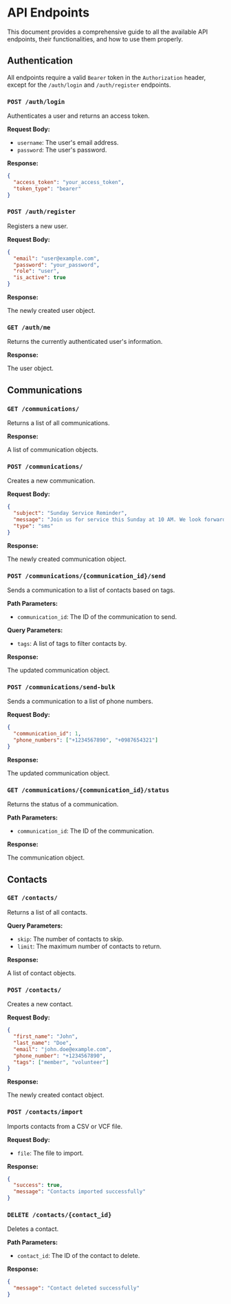 # API Endpoints

This document provides a comprehensive guide to all the available API endpoints, their functionalities, and how to use them properly.

## Authentication

All endpoints require a valid `Bearer` token in the `Authorization` header, except for the `/auth/login` and `/auth/register` endpoints.

### `POST /auth/login`

Authenticates a user and returns an access token.

**Request Body:**

- `username`: The user's email address.
- `password`: The user's password.

**Response:**

```json
{
  "access_token": "your_access_token",
  "token_type": "bearer"
}
```

### `POST /auth/register`

Registers a new user.

**Request Body:**

```json
{
  "email": "user@example.com",
  "password": "your_password",
  "role": "user",
  "is_active": true
}
```

**Response:**

The newly created user object.

### `GET /auth/me`

Returns the currently authenticated user's information.

**Response:**

The user object.

## Communications

### `GET /communications/`

Returns a list of all communications.

**Response:**

A list of communication objects.

### `POST /communications/`

Creates a new communication.

**Request Body:**

```json
{
  "subject": "Sunday Service Reminder",
  "message": "Join us for service this Sunday at 10 AM. We look forward to seeing you!",
  "type": "sms"
}
```

**Response:**

The newly created communication object.

### `POST /communications/{communication_id}/send`

Sends a communication to a list of contacts based on tags.

**Path Parameters:**

- `communication_id`: The ID of the communication to send.

**Query Parameters:**

- `tags`: A list of tags to filter contacts by.

**Response:**

The updated communication object.

### `POST /communications/send-bulk`

Sends a communication to a list of phone numbers.

**Request Body:**

```json
{
  "communication_id": 1,
  "phone_numbers": ["+1234567890", "+0987654321"]
}
```

**Response:**

The updated communication object.

### `GET /communications/{communication_id}/status`

Returns the status of a communication.

**Path Parameters:**

- `communication_id`: The ID of the communication.

**Response:**

The communication object.

## Contacts

### `GET /contacts/`

Returns a list of all contacts.

**Query Parameters:**

- `skip`: The number of contacts to skip.
- `limit`: The maximum number of contacts to return.

**Response:**

A list of contact objects.

### `POST /contacts/`

Creates a new contact.

**Request Body:**

```json
{
  "first_name": "John",
  "last_name": "Doe",
  "email": "john.doe@example.com",
  "phone_number": "+1234567890",
  "tags": ["member", "volunteer"]
}
```

**Response:**

The newly created contact object.

### `POST /contacts/import`

Imports contacts from a CSV or VCF file.

**Request Body:**

- `file`: The file to import.

**Response:**

```json
{
  "success": true,
  "message": "Contacts imported successfully"
}
```

### `DELETE /contacts/{contact_id}`

Deletes a contact.

**Path Parameters:**

- `contact_id`: The ID of the contact to delete.

**Response:**

```json
{
  "message": "Contact deleted successfully"
}
